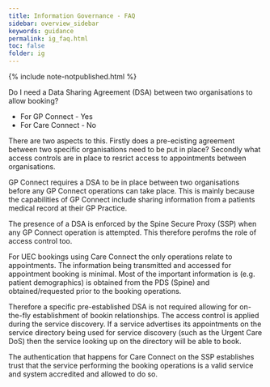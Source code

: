 ```yaml
---
title: Information Governance - FAQ
sidebar: overview_sidebar
keywords: guidance
permalink: ig_faq.html
toc: false
folder: ig
---
```


{% include note-notpublished.html %}

Do I need a Data Sharing Agreement (DSA) between two organisations to allow booking?

* For GP Connect - Yes
* For Care Connect - No

There are two aspects to this. Firstly does a pre-ecisting agreement between two specific organisations need to be put in place? Secondly what access controls are in place to resrict access to appointments between organisations.

GP Connect requires a DSA to be in place between two organisations before any GP Connect operations can take place. This is mainly because the capabilities of GP Connect include sharing information from a patients medical record at their GP Practice. 

The presence of a DSA is enforced by the Spine Secure Proxy (SSP) when any GP Connect operation is attempted. This therefore perofms the role of access control too.

For UEC bookings using Care Connect the only operations relate to appointments. The information being transmitted and accessed for appointment booking is minimal. Most of the important information is (e.g. patient demographics) is obtained from the PDS (Spine) and obtained/requested prior to the booking operations.

Therefore a specific pre-established DSA is not required allowing for on-the-fly establishment of bookin relationships. The access control is applied during the service discovery. If a service advertises its appointments on the service directory being used for service discovery (such as the Urgent Care DoS) then the service looking up on the directory will be able to book. 

The authentication that happens for Care Connect on the SSP establishes trust that the service performing the booking operations is a valid service and system accredited and allowed to do so.

